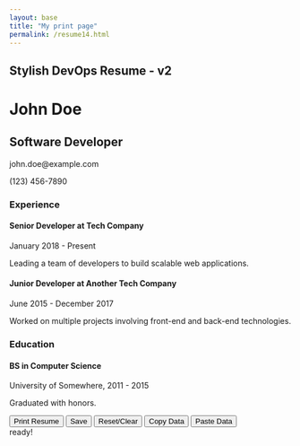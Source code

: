 ```yaml
---
layout: base
title: "My print page"
permalink: /resume14.html
---
```

<div class="container mt-5">
    <h2>Stylish DevOps Resume - v2</h2>
    <div id="resume" resumeid="resumeid01" contenteditable="true" class="printable-area rounded border p-3">
        <h1 id="name">John Doe</h1>
        <h2 id="title">Software Developer</h2>
        <p><i class="fas fa-envelope"></i> <span id="email">john.doe@example.com</span></p>
        <p><i class="fas fa-phone"></i> <span id="phone">(123) 456-7890</span></p>
        <h3>Experience</h3>
        <div class="resume-section">
            <h4>Senior Developer at Tech Company</h4>
            <p>January 2018 - Present</p>
            <p>Leading a team of developers to build scalable web applications.</p>
        </div>
        <div class="resume-section">
            <h4>Junior Developer at Another Tech Company</h4>
            <p>June 2015 - December 2017</p>
            <p>Worked on multiple projects involving front-end and back-end technologies.</p>
        </div>
        <h3>Education</h3>
        <div class="resume-section">
            <h4>BS in Computer Science</h4>
            <p>University of Somewhere, 2011 - 2015</p>
            <p>Graduated with honors.</p>
        </div>
    </div>

</div>

<div class="mt-3 text-center">
    <button class="btn btn-primary" onclick="window.print()"><i class="fas fa-print me-2"></i> Print Resume</button>
    <button class="btn btn-primary btn-icon" id="saveResume"><i class="fas fa-save"></i> Save</button>
    <button class="btn btn-danger btn-icon" id="clearResume"><i class="fas fa-trash-alt"></i> Reset/Clear</button>
    <button class="btn btn-info btn-icon" id="copyResume"><i class="fas fa-copy"></i> Copy Data</button>
    <button class="btn btn-warning btn-icon" id="pasteResume"><i class="fas fa-clipboard"></i> Paste Data</button>
</div>
<div class="mt-3 text-center"> 
    <span id="successMessage" class="success-msg">ready!</span> 
</div>

